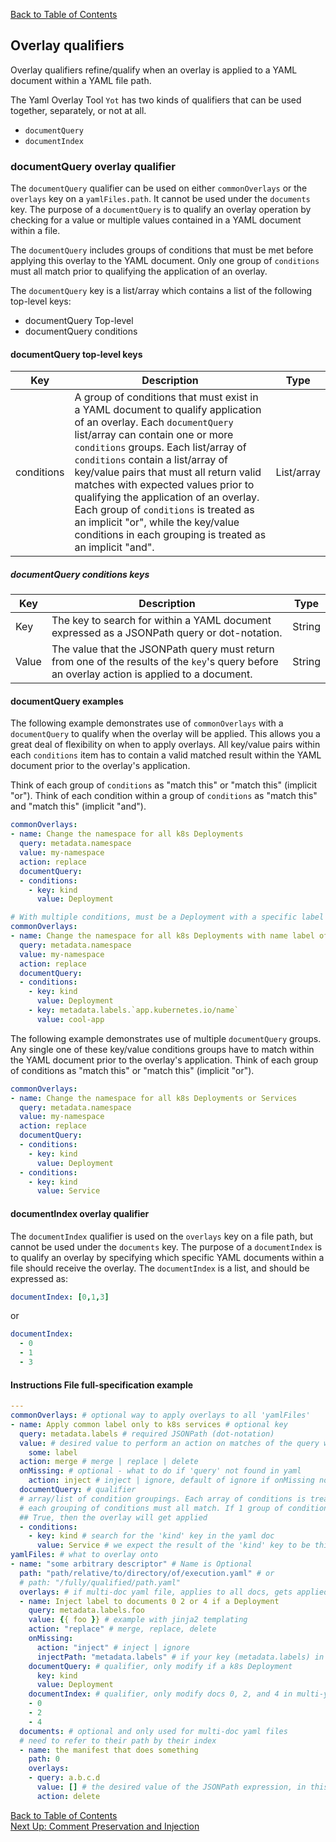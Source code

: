 [Back to Table of Contents](../documentation.md)

## Overlay qualifiers

Overlay qualifiers refine/qualify when an overlay is applied to a YAML document within a YAML file path.  

The Yaml Overlay Tool `Yot` has two kinds of qualifiers that can be used together, separately, or not at all.

* `documentQuery`
* `documentIndex` 


### documentQuery overlay qualifier

The `documentQuery` qualifier can be used on either `commonOverlays` or the `overlays` key on a `yamlFiles.path`. It cannot be used under the `documents` key.  The purpose of a `documentQuery` is to qualify an overlay operation by checking for a value or multiple values contained in a YAML document within a file.

The `documentQuery` includes groups of conditions that must be met before applying this overlay to the YAML document. Only one group of `conditions` must all match prior to qualifying the application of an overlay.

The `documentQuery` key is a list/array which contains a list of the following top-level keys:

* documentQuery Top-level
* documentQuery conditions


#### documentQuery top-level keys

| **Key** | **Description** | **Type** |
| --- | --- | --- |
| conditions | A group of conditions that must exist in a YAML document to qualify application of an overlay. Each `documentQuery` list/array can contain one or more `conditions` groups.  Each list/array of `conditions` contain a list/array of key/value pairs that must all return valid matches with expected values prior to qualifying the application of an overlay. Each group of `conditions` is treated as an implicit "or", while the key/value conditions in each grouping is treated as an implicit "and". | List/array |


##### documentQuery conditions keys

| **Key** | **Description** | **Type** |
| --- | --- | --- |
| Key | The key to search for within a YAML document expressed as a JSONPath query or dot-notation. | String |
| Value | The value that the JSONPath query must return from one of the results of the `key`'s query before an overlay action is applied to a document. | String |


#### documentQuery examples

The following example demonstrates use of `commonOverlays` with a `documentQuery` to qualify when the overlay will be applied. This allows you a great deal of flexibility on when to apply overlays. All key/value pairs within each `conditions` item has to contain a valid matched result within the YAML document prior to the overlay's application.  

Think of each group of `conditions` as "match this" or "match this" (implicit "or").  Think of each condition within a group of `conditions` as "match this" and "match this" (implicit "and").  

```yaml
commonOverlays:
- name: Change the namespace for all k8s Deployments
  query: metadata.namespace
  value: my-namespace
  action: replace
  documentQuery:
  - conditions:
    - key: kind
      value: Deployment

# With multiple conditions, must be a Deployment with a specific label to get applied
commonOverlays:
- name: Change the namespace for all k8s Deployments with name label of cool-app
  query: metadata.namespace
  value: my-namespace
  action: replace
  documentQuery:
  - conditions:
    - key: kind
      value: Deployment
    - key: metadata.labels.`app.kubernetes.io/name`
      value: cool-app
```

The following example demonstrates use of multiple `documentQuery` groups.  Any single one of these key/value conditions groups have to match within the YAML document prior to the overlay's application. Think of each group of conditions as "match this" or "match this" (implicit "or").

```yaml
commonOverlays:
- name: Change the namespace for all k8s Deployments or Services
  query: metadata.namespace
  value: my-namespace
  action: replace
  documentQuery:
  - conditions:
    - key: kind
      value: Deployment
  - conditions:
    - key: kind
      value: Service
```

#### documentIndex overlay qualifier

The `documentIndex` qualifier is used on the `overlays` key on a file path, but cannot be used under the `documents` key.  The purpose of a `documentIndex` is to qualify an overlay by specifying which specific YAML documents within a file should receive the overlay.  The `documentIndex` is a list, and should be expressed as:

```yaml
documentIndex: [0,1,3]
```

or

```yaml
documentIndex:
  - 0
  - 1
  - 3
```


#### Instructions File full-specification example

```yaml
---
commonOverlays: # optional way to apply overlays to all 'yamlFiles'
- name: Apply common label only to k8s services # optional key
  query: metadata.labels # required JSONPath (dot-notation)
  value: # desired value to perform an action on matches of the query with
    some: label
  action: merge # merge | replace | delete
  onMissing: # optional - what to do if 'query' not found in yaml
    action: inject # inject | ignore, default of ignore if onMissing not set
  documentQuery: # qualifier
  # array/list of condition groupings. Each array of conditions is treated separately
  # each grouping of conditions must all match. If 1 group of conditions returns
  ## True, then the overlay will get applied
  - conditions:
    - key: kind # search for the 'kind' key in the yaml doc
      value: Service # we expect the result of the 'kind' key to be this value before applying the overlay
yamlFiles: # what to overlay onto
- name: "some arbitrary descriptor" # Name is Optional
  path: "path/relative/to/directory/of/execution.yaml" # or
  # path: "/fully/qualified/path.yaml"
  overlays: # if multi-doc yaml file, applies to all docs, gets applied first
  - name: Inject label to documents 0 2 or 4 if a Deployment
    query: metadata.labels.foo
    value: {{ foo }} # example with jinja2 templating
    action: "replace" # merge, replace, delete
    onMissing:
      action: "inject" # inject | ignore
      injectPath: "metadata.labels" # if your key (metadata.labels) in this instance was a JSONPath expression, we can't exactly inject to an expression.  We need a real path to plug it into. If you had a JSONPath expression and no onMissing.injectPath we would assume ignore and print a warning
    documentQuery: # qualifier, only modify if a k8s Deployment
      key: kind
      value: Deployment
    documentIndex: # qualifier, only modify docs 0, 2, and 4 in multi-yaml doc
    - 0
    - 2
    - 4
  documents: # optional and only used for multi-doc yaml files
  # need to refer to their path by their index
  - name: the manifest that does something
    path: 0
    overlays:
    - query: a.b.c.d
      value: [] # the desired value of the JSONPath expression, in this case [], does not matter on a delete action
      action: delete
```

[Back to Table of Contents](../documentation.md)  
[Next Up: Comment Preservation and Injection](comments.md)
